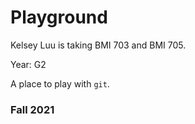 # Playground

Kelsey Luu is taking BMI 703 and BMI 705.

Year: G2

A place to play with `git`.

### Fall 2021

